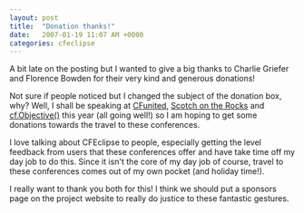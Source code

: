 ```yaml
---
layout: post
title:  "Donation thanks!"
date:   2007-01-19 11:07 AM +0000
categories: cfeclipse
---
```

A bit late on the posting but I wanted to give a big thanks to Charlie Griefer and Florence Bowden for their very kind and generous donations!

Not sure if people noticed but I changed the subject of the donation box, why? Well, I shall be speaking at <a href="http://www.cfunited.com/2007/">CFunited</a>, <a href="http://scotch.scottishcfug.com/">Scotch on the Rocks</a> and <a href="http://www.cfobjective.com/conference/">cf.Objective()</a> this year (all going well!) so I am hoping to get some donations towards the travel to these conferences. 

I love talking about CFEclipse to people, especially getting the level feedback from users that these conferences offer and have take time off my day job to do this. Since it isn't the core of my day job of course, travel to these conferences comes out of my own pocket (and holiday time!). 

I really want to thank you both for this!  I think we should put a sponsors page on the project website to really do justice to these fantastic gestures.